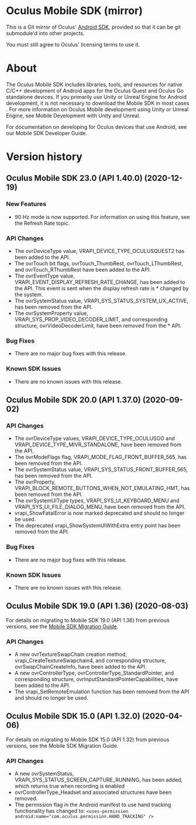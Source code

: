 # Oculus Mobile SDK (mirror)

This is a Git mirror of Oculus' 
[Android SDK](https://developer.oculus.com/downloads/package/oculus-mobile-sdk/), 
provided so that it can be git submodule'd into other projects.

You must still agree to Oculus' licensing terms to use it.

# About

The Oculus Mobile SDK includes libraries, tools, and resources for native C/C++ development of Android apps for the Oculus Quest and Oculus Go standalone devices. If you primarily use Unity or Unreal Engine for Android development, it is not necessary to download the Mobile SDK in most cases . For more information on Oculus Mobile development using Unity or Unreal Engine, see Mobile Development with Unity and Unreal.

For documentation on developing for Oculus devices that use Android, see our Mobile SDK Developer Guide.

# Version history

## Oculus Mobile SDK 23.0 (API 1.40.0) (2020-12-19)

### New Features

* 90 Hz mode is now supported. For information on using this feature, see the Refresh Rate topic.

### API Changes

* The ovrDeviceType value, VRAPI_DEVICE_TYPE_OCULUSQUEST2 has been added to the API.
* The ovrTouch bit flags, ovrTouch_ThumbRest, ovrTouch_LThumbRest, and ovrTouch_RThumbRest have been added to the API.
* The ovrEventType value, VRAPI_EVENT_DISPLAY_REFRESH_RATE_CHANGE, has been added to the API. This event is sent when the display refresh rate is * changed by the system.
* The ovrSystemStatus value, VRAPI_SYS_STATUS_SYSTEM_UX_ACTIVE, has been removed from the API.
* The ovrSystemProperty value, VRAPI_SYS_PROP_VIDEO_DECODER_LIMIT, and corresponding structure, ovrVideoDecoderLimit, have been removed from the * API.

### Bug Fixes

* There are no major bug fixes with this release.

### Known SDK Issues

* There are no known issues with this release.

## Oculus Mobile SDK 20.0 (API 1.37.0) (2020-09-02)

### API Changes

* The ovrDeviceType values, VRAPI_DEVICE_TYPE_OCULUSGO and VRAPI_DEVICE_TYPE_MIVR_STANDALONE, have been removed from the API.
* The ovrModeFlags flag, VRAPI_MODE_FLAG_FRONT_BUFFER_565, has been removed from the API.
* The ovrSystemStatus value, VRAPI_SYS_STATUS_FRONT_BUFFER_565, has been removed from the API.
* The ovrProperty, VRAPI_BLOCK_REMOTE_BUTTONS_WHEN_NOT_EMULATING_HMT, has been removed from the API.
* The ovrSystemUIType types, VRAPI_SYS_UI_KEYBOARD_MENU and VRAPI_SYS_UI_FILE_DIALOG_MENU, have been removed from the API.
* vrapi_ShowFatalError is now marked deprecated and should no longer be used.
* The deprecated vrapi_ShowSystemUIWithExtra entry point has been removed from the API.

### Bug Fixes

* There are no major bug fixes with this release.

### Known SDK Issues

* There are no known issues with this release.

## Oculus Mobile SDK 19.0 (API 1.36) (2020-08-03)

For details on migrating to Mobile SDK 19.0 (API 1.36) from previous versions, see the [Mobile SDK Migration Guide](https://developer.oculus.com/documentation/native/android/mobile-native-migration/).

### API Changes

* A new ovrTextureSwapChain creation method, vrapi_CreateTextureSwapchain4, and corresponding structure, ovrSwapChainCreateInfo, have been added to the API.
* A new ovrControllerType, ovrControllerType_StandardPointer, and corresponding structure, ovrInputStandardPointerCapabilities, have been added to the API.
* The vrapi_SetRemoteEmulation function has been removed from the API and should no longer be used.


## Oculus Mobile SDK 15.0 (API 1.32.0) (2020-04-06)

For details on migrating to Mobile SDK 15.0 (API 1.32) from previous versions, see the Mobile SDK Migration Guide.

### API Changes

* A new ovrSystemStatus, VRAPI_SYS_STATUS_SCREEN_CAPTURE_RUNNING, has been added, which returns true when recording is enabled
* ovrControllerType_Headset and associated structures have been removed.
* The permission flag in the Android manifest to use hand tracking functionality has changed to: `<uses-permission android:name="com.oculus.permission.HAND_TRACKING" />`
